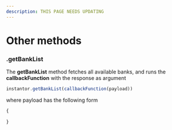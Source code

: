 ```yaml
---
description: THIS PAGE NEEDS UPDATING
---
```


# Other methods

### .getBankList

The **getBankList** method fetches all available banks, and runs the **callbackFunction** with the response as argument

```javascript
instantor.getBankList(callbackFunction(payload))
```

where payload has the following form

```javascript
{
    
}
```

